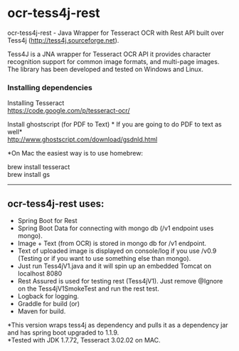 ocr-tess4j-rest
============
ocr-tess4j-rest - Java Wrapper for Tesseract OCR with Rest API built over Tess4j (http://tess4j.sourceforge.net).

Tess4J is a JNA wrapper for Tesseract OCR API it provides character recognition support for common image formats, 
and multi-page images. The library has been developed and tested on Windows and Linux.
                
### Installing dependencies

Installing Tesseract <br/>
https://code.google.com/p/tesseract-ocr/ <br/>

Install ghostscript (for PDF to Text) * If you are going to do PDF to text as well*<br/>
http://www.ghostscript.com/download/gsdnld.html

*On Mac the easiest way is to use homebrew:

brew install tesseract<br/>
brew install gs

<hr/>

ocr-tess4j-rest uses:
------------------

* Spring Boot for Rest
* Spring Boot Data for connecting with mongo db (/v1 endpoint uses mongo).
* Image + Text (from OCR) is stored in mongo db for /v1 endpoint.
* Text of uploaded image is displayed on console/log if you use /v0.9 (Testing or if you want to use something else than mongo).
* Just run Tess4jV1.java and it will spin up an embedded Tomcat on localhost 8080
* Rest Assured is used for testing rest (Tess4jV1). Just remove @Ignore on the Tess4jV1SmokeTest and run the rest test.
* Logback for logging.
* Graddle for build (or)
* Maven for build.

*This version wraps tess4j as dependency and pulls it as a dependency jar and has spring boot upgraded to  1.1.9.<br/>
*Tested with JDK 1.7.72, Tesseract 3.02.02 on MAC.
